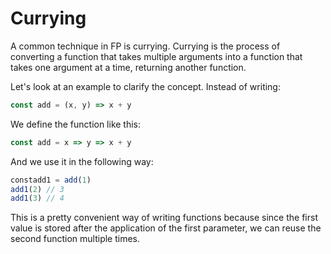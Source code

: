 # Currying
A common technique in FP is currying. Currying is the process of converting a function that
takes multiple arguments into a function that takes one argument at a time, returning
another function.

Let's look at an example to clarify the concept.
Instead of writing:
```javascript
const add = (x, y) => x + y
```

We define the function like this:
```javascript
const add = x => y => x + y
```

And we use it in the following way:
```javascript
constadd1 = add(1)
add1(2) // 3
add1(3) // 4
```

This is a pretty convenient way of writing functions because since the first value is stored after the application of the first parameter, we can reuse the second function multiple times.
